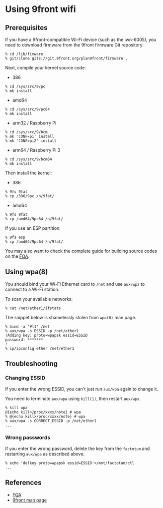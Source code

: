 # Using 9front wifi

## Prerequisites

If you have a 9front-compatible Wi-Fi device (such as the iwn-6005), you need to download firmware from the 9front firmware Git repository:

```
% cd /lib/fimware
% git/clone gits://git.9front.org/plan9front/firmware .
```

Next, compile your kernel source code:

- 386

```
% cd /sys/src/9/pc
% mk install
```

- amd64

```
% cd /sys/src/9/pc64
% mk install
```

- arm32 / Raspberry Pi

```
% cd /sys/src/9/bcm
% mk 'CONF=pi' install
% mk 'CONF=pi2' install
```

- arm64 / Raspberry Pi 3

```
% cd /sys/src/9/bcm64
% mk install
```

Then install the kernel:

- 386

```
% 9fs 9fat
% cp /386/9pc /n/9fat/
```

- amd64

```
% 9fs 9fat
% cp /amd64/9pc64 /n/9fat/
```

If you use an ESP partition:

```
% 9fs esp
% cp /amd64/9pc64 /n/9fat/
```

You may also want to check the complete guide for building source codes on the [FQA](http://fqa.9front.org).

## Using wpa(8)

You should bind your Wi-Fi Ethernet card to ```/net``` and use ```aux/wpa``` to connect to a Wi-Fi station.

To scan your available networks:

```
% cat /net/ether1/ifstats
```

The snippet below is shamelessly stolen from ```wpa(8)``` man page.

```
% bind -a '#l1' /net
% aux/wpa -s ESSID -p /net/ether1
!Adding key: proto=wpapsk essid=ESSID
password: *******
!
% ip/ipconfig ether /net/ether1
```

## Troubleshooting

### Changing ESSID

If you enter the wrong ESSID, you can't just run ```aux/wpa``` again to change it.

You need to terminate ```aux/wpa``` using ```kill(1)```, then restart ```aux/wpa```.

```
% kill wpa
@{echo kill>/proc/xxxx/note} # wpa
% @{echo kill>/proc/xxxx/note} # wpa
% aux/wpa -s CORRECT_ESSID -p /net/ether1
...
```

### Wrong passwords

If you enter the wrong password, delete the key from the ```factotum``` and restarting ```aux/wpa``` as described above.

```
% echo 'delkey proto=wpapsk essid=ESSID'>/mnt/factotum/ctl
...
```

## References

- [FQA](http://fqa.9front.org)
- [9front man page](http://man.9front.org)

